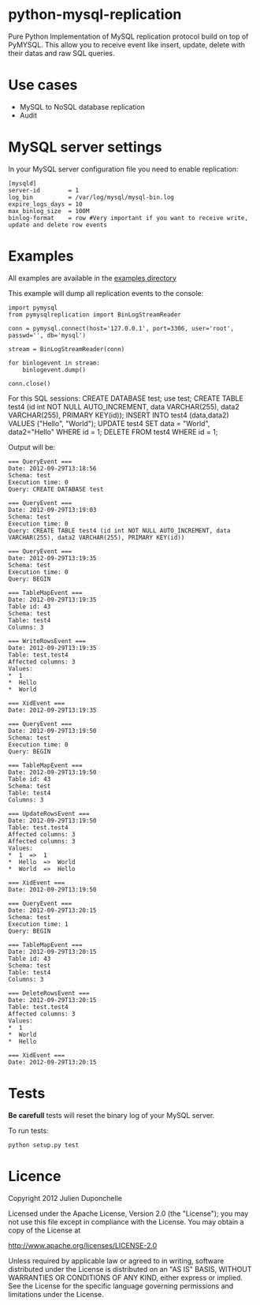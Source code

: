 python-mysql-replication
========================

Pure Python Implementation of MySQL replication protocol build on top of PyMYSQL. This allow you to receive event like insert, update, delete with their datas and raw SQL queries.

Use cases
===========

* MySQL to NoSQL database replication
* Audit

MySQL server settings
=========================

In your MySQL server configuration file you need to enable replication:

    [mysqld]
    server-id		 = 1
    log_bin			 = /var/log/mysql/mysql-bin.log
    expire_logs_days = 10
    max_binlog_size  = 100M
    binlog-format    = row #Very important if you want to receive write, update and delete row events

Examples
=========

All examples are available in the [examples directory](https://github.com/noplay/python-mysql-replication/tree/master/examples)


This example will dump all replication events to the console:

    import pymysql
    from pymysqlreplication import BinLogStreamReader

    conn = pymysql.connect(host='127.0.0.1', port=3306, user='root', passwd='', db='mysql')

    stream = BinLogStreamReader(conn)

    for binlogevent in stream:
        binlogevent.dump()

    conn.close()

For this SQL sessions:
    CREATE DATABASE test;
    use test;
    CREATE TABLE test4 (id int NOT NULL AUTO_INCREMENT, data VARCHAR(255), data2 VARCHAR(255), PRIMARY KEY(id));
    INSERT INTO test4 (data,data2) VALUES ("Hello", "World");
    UPDATE test4 SET data = "World", data2="Hello" WHERE id = 1;
    DELETE FROM test4 WHERE id = 1;

Output will be:

    === QueryEvent ===
    Date: 2012-09-29T13:18:56
    Schema: test
    Execution time: 0
    Query: CREATE DATABASE test

    === QueryEvent ===
    Date: 2012-09-29T13:19:03
    Schema: test
    Execution time: 0
    Query: CREATE TABLE test4 (id int NOT NULL AUTO_INCREMENT, data VARCHAR(255), data2 VARCHAR(255), PRIMARY KEY(id))

    === QueryEvent ===
    Date: 2012-09-29T13:19:35
    Schema: test
    Execution time: 0
    Query: BEGIN

    === TableMapEvent ===
    Date: 2012-09-29T13:19:35
    Table id: 43
    Schema: test
    Table: test4
    Columns: 3

    === WriteRowsEvent ===
    Date: 2012-09-29T13:19:35
    Table: test.test4
    Affected columns: 3
    Values:
    *  1
    *  Hello
    *  World

    === XidEvent ===
    Date: 2012-09-29T13:19:35

    === QueryEvent ===
    Date: 2012-09-29T13:19:50
    Schema: test
    Execution time: 0
    Query: BEGIN

    === TableMapEvent ===
    Date: 2012-09-29T13:19:50
    Table id: 43
    Schema: test
    Table: test4
    Columns: 3

    === UpdateRowsEvent ===
    Date: 2012-09-29T13:19:50
    Table: test.test4
    Affected columns: 3
    Affected columns: 3
    Values:
    *  1  =>  1
    *  Hello  =>  World
    *  World  =>  Hello

    === XidEvent ===
    Date: 2012-09-29T13:19:50

    === QueryEvent ===
    Date: 2012-09-29T13:20:15
    Schema: test
    Execution time: 1
    Query: BEGIN

    === TableMapEvent ===
    Date: 2012-09-29T13:20:15
    Table id: 43
    Schema: test
    Table: test4
    Columns: 3

    === DeleteRowsEvent ===
    Date: 2012-09-29T13:20:15
    Table: test.test4
    Affected columns: 3
    Values:
    *  1
    *  World
    *  Hello

    === XidEvent ===
    Date: 2012-09-29T13:20:15

Tests
========
<b>Be carefull</b> tests will reset the binary log of your MySQL server.

To run tests:

    python setup.py test



Licence
=======
Copyright 2012 Julien Duponchelle

Licensed under the Apache License, Version 2.0 (the "License");
you may not use this file except in compliance with the License.
You may obtain a copy of the License at

http://www.apache.org/licenses/LICENSE-2.0

Unless required by applicable law or agreed to in writing, software
distributed under the License is distributed on an "AS IS" BASIS,
WITHOUT WARRANTIES OR CONDITIONS OF ANY KIND, either express or implied.
See the License for the specific language governing permissions and
limitations under the License.
